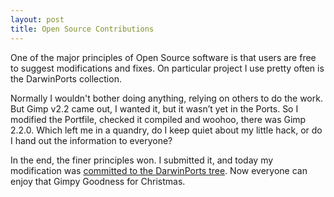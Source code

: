 ```yaml
---
layout: post
title: Open Source Contributions
---
```

One of the major principles of Open Source software is that users are free to suggest modifications
and fixes. On particular project I use pretty often is the DarwinPorts collection.

Normally I wouldn't bother doing anything, relying on others to do the work. But Gimp v2.2 came out,
I wanted it, but it wasn’t yet in the Ports. So I modified the Portfile, checked it compiled and
woohoo, there was Gimp 2.2.0. Which left me in a quandry, do I keep quiet about my little hack, or
do I hand out the information to everyone?

In the end, the finer principles won. I submitted it, and today my modification was [committed to the
DarwinPorts tree](http://bugzilla.opendarwin.org/show_bug.cgi?id=2494). Now everyone can enjoy that Gimpy Goodness for Christmas.

